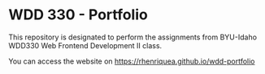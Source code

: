 # WDD 330 - Portfolio

This repository is designated to perform the assignments from BYU-Idaho WDD330 Web Frontend Development II class.

You can access the website on <a target="_blank" href="https://rhenriquea.github.io/wdd-portfolio">https://rhenriquea.github.io/wdd-portfolio</a>
